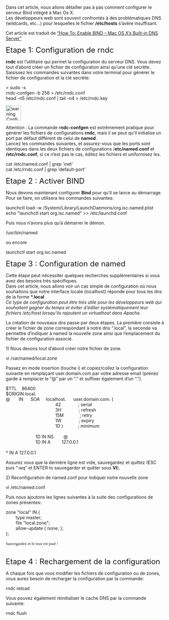 
Dans cet article, nous allons détailler pas à pas comment configurer le serveur Bind intégré à Mac Os X.  
Les développeurs web sont souvent confrontés à des problématiques DNS (wildcards, etc&#8230;) pour lesquelles le fichier **/etc/hosts** s&#8217;avère insuffisant.

Cet article est traduit de <a href="http://www.macshadows.com/kb/index.php?title=How_To:_Enable_BIND_-_Mac_OS_X's_Built-in_DNS_Server" target="_blank">&#8220;How To: Enable BIND &#8211; Mac OS X&#8217;s Built-in DNS Server&#8221;</a>

<span style="font-size: x-large;">Etape 1: Configuration de rndc</span>

**rndc** est l&#8217;utilitaire qui permet la configuration du serveur DNS. Vous devez tout d&#8217;abord créer un fichier de configuration ainsi qu&#8217;une clé secrète.  
Saisissez les commandes suivantes dans votre terminal pour générer le fichier de configuration et la clé secrète:

<div class="codecolorer-container bash vibrant" style="overflow:auto;white-space:nowrap;width:100%;">
  <div class="bash codecolorer">
    <span class="sy0">></span> <span class="kw2">sudo</span> <span class="re5">-s</span><br /> rndc-confgen <span class="re5">-b</span> <span class="nu0">256</span> <span class="sy0">></span> <span class="sy0">/</span>etc<span class="sy0">/</span>rndc.conf<br /> <span class="kw2">head</span> <span class="re5">-n5</span> <span class="sy0">/</span>etc<span class="sy0">/</span>rndc.conf <span class="sy0">|</span> <span class="kw2">tail</span> <span class="re5">-n4</span> <span class="sy0">></span> <span class="sy0">/</span>etc<span class="sy0">/</span>rndc.key
  </div>
</div>

[<img class="size-full wp-image-146 alignleft" title="warning" src="/blog/wp-content/uploads/2010/04/warning.png" alt="warning Configuration de Bind sous Mac OS X" width="48" height="48" />][1]

Attention : La commande r**ndc-confgen** est extrêmement pratique pour générer les fichiers de configurations **rndc**, mais il se peut qu&#8217;il initialise un port par défaut différent de celui de **named**.  
Lancez les commandes suivantes, et assurez-vous que les ports sont identiques dans les deux fichiers de configurations /**etc/named.conf** et **/etc/rndc.conf**, si ce n&#8217;est pas le cas, éditez les fichiers et uniformisez les.

<p style="text-align: left;">
  <div class="codecolorer-container bash vibrant" style="overflow:auto;white-space:nowrap;width:100%;">
    <div class="bash codecolorer">
      <span class="kw2">cat</span> <span class="sy0">/</span>etc<span class="sy0">/</span>named.conf <span class="sy0">|</span> <span class="kw2">grep</span> <span class="st_h">'inet'</span><br /> <span class="kw2">cat</span> <span class="sy0">/</span>etc<span class="sy0">/</span>rndc.conf <span class="sy0">|</span> <span class="kw2">grep</span> <span class="st_h">'default-port'</span>
    </div>
  </div>
  
  <p>
    <span style="font-size: x-large;">Etape 2 : Activer BIND</span>
  </p>
  
  <p>
    Nous devons maintenant configurer <strong>Bind</strong> pour qu&#8217;il se lance au démarrage. Pour se faire, on utilisera les commandes suivantes:
  </p>
  
  <div class="codecolorer-container bash vibrant" style="overflow:auto;white-space:nowrap;width:100%;">
    <div class="bash codecolorer">
      launchctl load <span class="re5">-w</span> <span class="sy0">/</span>System<span class="sy0">/</span>Library<span class="sy0">/</span>LaunchDaemons<span class="sy0">/</span>org.isc.named.plist<br /> <span class="kw3">echo</span> <span class="st0">"launchctl start org.isc.named"</span> <span class="sy0">>></span> <span class="sy0">/</span>etc<span class="sy0">/</span>launchd.conf
    </div>
  </div>
  
  <p>
    Puis nous n&#8217;avons plus qu&#8217;à démarrer le démon.
  </p>
  
  <div class="codecolorer-container bash vibrant" style="overflow:auto;white-space:nowrap;width:100%;">
    <div class="bash codecolorer">
      <span class="sy0">/</span>usr<span class="sy0">/</span>bin<span class="sy0">/</span>named
    </div>
  </div>
  
  <p>
    ou encore
  </p>
  
  <div class="codecolorer-container bash vibrant" style="overflow:auto;white-space:nowrap;width:100%;">
    <div class="bash codecolorer">
      launchctl start org.isc.named
    </div>
  </div>
  
  <p>
    <span style="font-size: x-large;">Etape 3 : Configuration de named<br /> </span>
  </p>
  
  <p>
    Cette étape peut nécessiter quelques recherches supplémentaires si vous avez des besoins très spécifiques.<br /> Dans cet article, nous allons voir un cas simple de configuration où nous souhaitons que notre interface locale (localhost) réponde pour tous les dns de la forme <strong>*.local<br /> <span style="font-weight: normal;"><em>Ce type de configuration peut être très utile pour les développeurs web qui souhaitent gagner du temps et éviter d&#8217;éditer systématiquement leur fichiers /etc/host lorsqu&#8217;ils rajoutent un virtualhost dans Apache.</em></span></strong>
  </p>
  
  <p>
    <span style="font-style: normal;">La création de nouveaux dns passe par deux étapes. La première consiste à créer le fichier de zone correspondant à notre dns &#8220;.local&#8221;, la seconde va permettre d&#8217;indiquer à named la nouvelle zone ainsi que l&#8217;emplacement du fichier de configuration associé.</span>
  </p>
  
  <p>
    <span style="font-weight: normal;">1) Nous devons tout d&#8217;abord créer notre fichier de zone.</span>
  </p>
  
  <div class="codecolorer-container bash vibrant" style="overflow:auto;white-space:nowrap;width:100%;">
    <div class="bash codecolorer">
      <span class="kw2">vi</span> <span class="sy0">/</span>var<span class="sy0">/</span>named<span class="sy0">/</span>local.zone
    </div>
  </div>
  
  <p>
    Passez en mode insertion (touche i) et copiez/collez la configuration suivante en remplaçant user.domain.com par votre adresse email (prenez garde à remplacer le &#8220;@&#8221; par un &#8220;.&#8221; et suffixer également d&#8217;un &#8220;.&#8221;).
  </p>
  
  <div class="codecolorer-container bash vibrant" style="overflow:auto;white-space:nowrap;width:100%;">
    <div class="bash codecolorer">
      <span class="re1">$TTL</span> &nbsp; &nbsp;<span class="nu0">86400</span><br /> <span class="re1">$ORIGIN</span> local.<br /> <span class="sy0">@</span> &nbsp; &nbsp; &nbsp; IN &nbsp; &nbsp; &nbsp;SOA &nbsp; &nbsp; localhost. &nbsp; &nbsp; &nbsp;user.domain.com. <span class="br0">&#40;</span><br /> &nbsp; &nbsp; &nbsp; &nbsp; &nbsp; &nbsp; &nbsp; &nbsp; &nbsp; &nbsp; &nbsp; &nbsp; &nbsp; &nbsp; &nbsp; &nbsp; &nbsp; &nbsp; &nbsp; &nbsp; <span class="nu0">42</span> &nbsp; &nbsp; &nbsp; &nbsp; &nbsp; &nbsp; &nbsp;; serial<br /> &nbsp; &nbsp; &nbsp; &nbsp; &nbsp; &nbsp; &nbsp; &nbsp; &nbsp; &nbsp; &nbsp; &nbsp; &nbsp; &nbsp; &nbsp; &nbsp; &nbsp; &nbsp; &nbsp; &nbsp; 3H &nbsp; &nbsp; &nbsp; &nbsp; &nbsp; &nbsp; &nbsp;; refresh<br /> &nbsp; &nbsp; &nbsp; &nbsp; &nbsp; &nbsp; &nbsp; &nbsp; &nbsp; &nbsp; &nbsp; &nbsp; &nbsp; &nbsp; &nbsp; &nbsp; &nbsp; &nbsp; &nbsp; &nbsp; 15M &nbsp; &nbsp; &nbsp; &nbsp; &nbsp; &nbsp; ; retry<br /> &nbsp; &nbsp; &nbsp; &nbsp; &nbsp; &nbsp; &nbsp; &nbsp; &nbsp; &nbsp; &nbsp; &nbsp; &nbsp; &nbsp; &nbsp; &nbsp; &nbsp; &nbsp; &nbsp; &nbsp; 1W &nbsp; &nbsp; &nbsp; &nbsp; &nbsp; &nbsp; &nbsp;; expiry<br /> &nbsp; &nbsp; &nbsp; &nbsp; &nbsp; &nbsp; &nbsp; &nbsp; &nbsp; &nbsp; &nbsp; &nbsp; &nbsp; &nbsp; &nbsp; &nbsp; &nbsp; &nbsp; &nbsp; &nbsp; 1D <span class="br0">&#41;</span> &nbsp; &nbsp; &nbsp; &nbsp; &nbsp; &nbsp;; minimum<br /> <br /> &nbsp; &nbsp; &nbsp; &nbsp; &nbsp; &nbsp; &nbsp; &nbsp; &nbsp; &nbsp; &nbsp; &nbsp; 1D IN NS &nbsp; &nbsp; &nbsp; &nbsp;<span class="sy0">@</span><br /> &nbsp; &nbsp; &nbsp; &nbsp; &nbsp; &nbsp; &nbsp; &nbsp; &nbsp; &nbsp; &nbsp; &nbsp; 1D IN A &nbsp; &nbsp; &nbsp; &nbsp; 127.0.0.1<br /> <br /> <span class="sy0">*</span> IN A 127.0.0.1
    </div>
  </div>
  
  <p>
    Assurez vous que la dernière ligne est vide, sauvegardez et quittez (ESC puis &#8220;:wq&#8221; et ENTER to sauvegarder et quitter sous <strong>VI</strong>).
  </p>
  
  <p>
    2) Reconfiguration de named.conf pour indiquer notre nouvelle zone
  </p>
  
  <div class="codecolorer-container bash vibrant" style="overflow:auto;white-space:nowrap;width:100%;">
    <div class="bash codecolorer">
      <span class="kw2">vi</span> <span class="sy0">/</span>etc<span class="sy0">/</span>named.conf
    </div>
  </div>
  
  <p>
    Puis nous ajoutons les lignes suivantes à la suite des configurations de zones présentes:
  </p>
  
  <div class="codecolorer-container bash vibrant" style="overflow:auto;white-space:nowrap;width:100%;">
    <div class="bash codecolorer">
      zone <span class="st0">"local"</span> IN <span class="br0">&#123;</span><br /> &nbsp; &nbsp; &nbsp; &nbsp; <span class="kw3">type</span> master;<br /> &nbsp; &nbsp; &nbsp; &nbsp; <span class="kw2">file</span> <span class="st0">"local.zone"</span>;<br /> &nbsp; &nbsp; &nbsp; &nbsp; allow-update <span class="br0">&#123;</span> none; <span class="br0">&#125;</span>;<br /> <span class="br0">&#125;</span>;
    </div>
  </div>
  
  <p>
    <span style="font-family: Georgia, 'Times New Roman', 'Bitstream Charter', Times, serif; line-height: 19px; white-space: normal; font-size: 13px;">Sauvegardez et le tour est joué !</span><br /> <span style="font-family: Georgia, 'Times New Roman', 'Bitstream Charter', Times, serif; line-height: 19px; white-space: normal; font-size: 13px;"><br /> </span>
  </p>
  
  <p>
    <span style="font-size: x-large;">Etape 4 : Rechargement de la configuration</span>
  </p>
  
  <p>
    A chaque fois que vous modifier les fichiers de configuration ou de zones, vous aurez besoin de recharger la configuration par la commande:
  </p>
  
  <div class="codecolorer-container bash vibrant" style="overflow:auto;white-space:nowrap;width:100%;">
    <div class="bash codecolorer">
      rndc reload
    </div>
  </div>
  
  <p>
    Vous pouvez également réinitialiser le cache DNS par la commande suivante:
  </p>
  
  <div class="codecolorer-container bash vibrant" style="overflow:auto;white-space:nowrap;width:100%;">
    <div class="bash codecolorer">
      rndc flush
    </div>
  </div></pre>

 [1]: /blog/wp-content/uploads/2010/04/warning.png